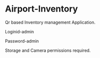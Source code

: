 # Airport-Inventory
Qr based Inventory management Application.

Loginid-admin


Password-admin


Storage and Camera permissions required.
